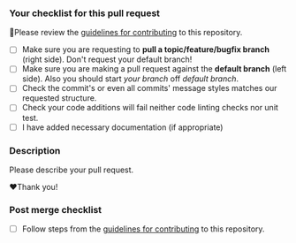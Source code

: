 ### Your checklist for this pull request
🚨Please review the [guidelines for contributing](https://github.com/getcovidhelpindia/CONTRIBUTING.md) to this repository.

- [ ] Make sure you are requesting to **pull a topic/feature/bugfix branch** (right side). Don't request your default branch!
- [ ] Make sure you are making a pull request against the **default branch** (left side). Also you should start *your branch* off *default branch*.
- [ ] Check the commit's or even all commits' message styles matches our requested structure.
- [ ] Check your code additions will fail neither code linting checks nor unit test.
- [ ] I have added necessary documentation (if appropriate)

### Description
Please describe your pull request.

❤️Thank you!

### Post merge checklist
- [ ] Follow steps from the [guidelines for contributing](https://github.com/getcovidhelpindia/CONTRIBUTING.md) to this repository.
